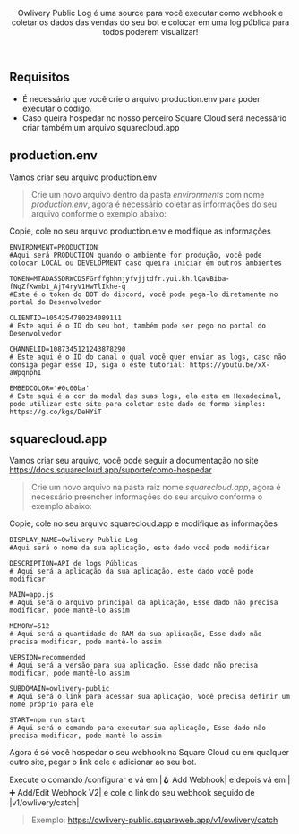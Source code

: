 <div align="center">

  <p>Owlivery Public Log é uma source para você executar como webhook e coletar os dados das vendas do seu bot e colocar em uma log pública para todos poderem visualizar!</p>

</div>

<br>

## Requisitos

- É necessário que você crie o arquivo production.env para poder executar o código.
- Caso queira hospedar no nosso perceiro Square Cloud será necessário criar também um arquivo squarecloud.app

## production.env

Vamos criar seu arquivo production.env

> Crie um novo arquivo dentro da pasta _environments_ com nome _production.env_, agora é necessário coletar as informações do seu arquivo conforme o exemplo abaixo:

Copie, cole no seu arquivo production.env e modifique as informações

```
ENVIRONMENT=PRODUCTION
#Aqui será PRODUCTION quando o ambiente for produção, você pode colocar LOCAL ou DEVELOPMENT caso queira iniciar em outros ambientes

TOKEN=MTADASSDRWCDSFGrffghhnjyfvjjtdfr.yui.kh.lQavBiba-fNqZfKwmb1_AjT4ryV1HwTlIkhe-q
#Este é o token do BOT do discord, você pode pega-lo diretamente no portal do Desenvolvedor

CLIENTID=1054254780234089111
# Este aqui é o ID do seu bot, também pode ser pego no portal do Desenvolvedor

CHANNELID=1087345121243878290
# Este aqui é o ID do canal o qual você quer enviar as logs, caso não consiga pegar esse ID, siga o este tutorial: https://youtu.be/xX-aWpqnphI

EMBEDCOLOR='#0c00ba'
# Este aqui é a cor da modal das suas logs, ela esta em Hexadecimal, pode utilizar este site para coletar este dado de forma simples: https://g.co/kgs/DeHYiT
```

## squarecloud.app

Vamos criar seu arquivo, você pode seguir a documentação no site https://docs.squarecloud.app/suporte/como-hospedar

> Crie um novo arquivo na pasta raiz nome _squarecloud.app_, agora é necessário preencher informações do seu arquivo conforme o exemplo abaixo:

Copie, cole no seu arquivo squarecloud.app e modifique as informações

```
DISPLAY_NAME=Owlivery Public Log
#Aqui será o nome da sua aplicação, este dado você pode modificar

DESCRIPTION=API de logs Públicas
# Aqui será a aplicação da sua aplicação, este dado você pode modificar

MAIN=app.js
# Aqui será o arquivo principal da aplicação, Esse dado não precisa modificar, pode mantê-lo assim

MEMORY=512
# Aqui será a quantidade de RAM da sua aplicação, Esse dado não precisa modificar, pode mantê-lo assim

VERSION=recommended
# Aqui será a versão para sua aplicação, Esse dado não precisa modificar, pode mantê-lo assim

SUBDOMAIN=owlivery-public
# Aqui será o link para acessar sua aplicação, Você precisa definir um nome próprio para ele

START=npm run start
# Aqui será o comando para executar sua aplicação, Esse dado não precisa modificar, pode mantê-lo assim

```

Agora é só você hospedar o seu webhook na Square Cloud ou em qualquer outro site, pegar o link dele e adicionar ao seu bot.

Execute o comando /configurar e vá em |🪝 Add Webhook| e depois vá em |➕ Add/Edit Webhook V2| e cole o link do seu webhook seguido de |v1/owlivery/catch|

> Exemplo: https://owlivery-public.squareweb.app/v1/owlivery/catch
